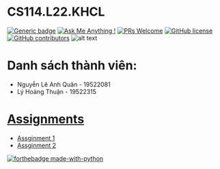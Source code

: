 # CS114.L22.KHCL
[![Generic badge](https://img.shields.io/badge/Status-working-<COLOR>.svg)](https://shields.io/)
[![Ask Me Anything !](https://img.shields.io/badge/Ask%20me-anything-1abc9c.svg)](https://github.com/anhquan075/CS114.L22.KHCL/issues/new)
[![PRs Welcome](https://img.shields.io/badge/PRs-welcome-brightgreen.svg?style=flat-square)](http://makeapullrequest.com)
[![GitHub license](https://img.shields.io/github/license/Naereen/StrapDown.js.svg)](https://github.com/anhquan075/CS114.L22.KHCL/blob/master/LICENSE)
[![GitHub contributors](https://img.shields.io/github/contributors/Naereen/StrapDown.js.svg)](https://github.com/anhquan075/CS114.L22.KHCL/graphs/contributors/)
![alt text](https://img.shields.io/badge/Laguage-Python-green)
# Danh sách thành viên:
- Nguyễn Lê Anh Quân - 19522081
- Lý Hoàng Thuận - 19522315
# [Assignments](https://github.com/anhquan075/CS114.L22.KHCL/tree/main/Assignments "Assignments")
- [Assginment 1](https://github.com/anhquan075/CS114.L22.KHCL/tree/main/Assignments/Assignments_1)
- [Assginment 2](https://github.com/anhquan075/CS114.L22.KHCL/tree/main/Assignments/Assignments_2)

[![forthebadge made-with-python](http://ForTheBadge.com/images/badges/made-with-python.svg)](https://www.python.org/)
